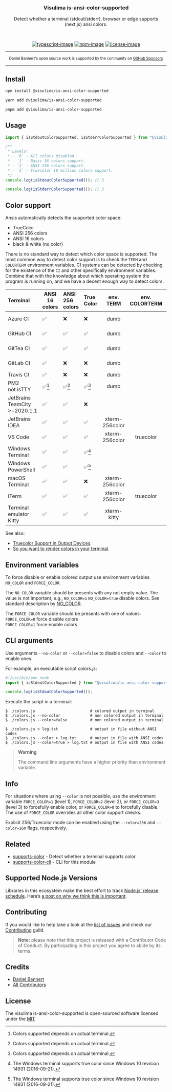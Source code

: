 <div align="center">
  <h3>Visulima is-ansi-color-supported</h3>
  <p>
  Detect whether a terminal (stdout/stderr), browser or edge supports (next.js) ansi colors.
  </p>
</div>

<br />

<div align="center">

[![typescript-image]][typescript-url] [![npm-image]][npm-url] [![license-image]][license-url]

</div>

---

<div align="center">
    <p>
        <sup>
            Daniel Bannert's open source work is supported by the community on <a href="https://github.com/sponsors/prisis">GitHub Sponsors</a>
        </sup>
    </p>
</div>

---

## Install

```sh
npm install @visulima/is-ansi-color-supported
```

```sh
yarn add @visulima/is-ansi-color-supported
```

```sh
pnpm add @visulima/is-ansi-color-supported
```

## Usage

```typescript
import { isStdoutColorSupported, isStderrColorSupported } from "@visulima/is-ansi-color-supported";

/**
 * Levels:
 * - `0` - All colors disabled.
 * - `1` - Basic 16 colors support.
 * - `2` - ANSI 256 colors support.
 * - `3` - Truecolor 16 million colors support.
 */
console.log(isStdoutColorSupported()); // 3

console.log(isStderrColorSupported()); // 3
```

## Color support

Ansis automatically detects the supported color space:

-   TrueColor
-   ANSI 256 colors
-   ANSI 16 colors
-   black & white (no color)

There is no standard way to detect which color space is supported.
The most common way to detect color support is to check the `TERM` and `COLORTERM` environment variables.
CI systems can be detected by checking for the existence of the `CI` and other specifically environment variables.
Combine that with the knowledge about which operating system the program is running on, and we have a decent enough way to detect colors.

| Terminal                         | ANSI 16<br>colors | ANSI 256<br>colors | True<br>Color |  env.<br>TERM  | env.<br>COLORTERM | Specifically ENV variables             |
| :------------------------------- | ----------------- | :----------------- | :------------ | :------------: | :---------------: | :------------------------------------- |
| Azure CI                         | ✅                | ❌                 | ❌            |      dumb      |                   | TF_BUILD<br>AGENT_NAME                 |
| GitHub CI                        | ✅                | ✅                 | ✅            |      dumb      |                   | CI<br>GITHUB_ACTIONS                   |
| GitTea CI                        | ✅                | ✅                 | ✅            |      dumb      |                   | CI<br>GITEA_ACTIONS                    |
| GitLab CI                        | ✅                | ❌                 | ❌            |      dumb      |                   | CI<br>GITLAB_CI                        |
| Travis CI                        | ✅                | ❌                 | ❌            |      dumb      |                   | TRAVIS                                 |
| PM2<br>not isTTY                 | ✅[^1]            | ✅[^1]             | ✅[^1]        |      dumb      |                   | PM2_HOME<br>pm_id                      |
| JetBrains TeamCity<br>>=2020.1.1 | ✅                | ✅                 | ❌            |                |                   | TEAMCITY_VERSION                       |
| JetBrains IDEA                   | ✅                | ✅                 | ✅            | xterm-256color |                   | TERMINAL_EMULATOR='JetBrains-JediTerm' |
| VS Code                          | ✅                | ✅                 | ✅            | xterm-256color |     truecolor     |                                        |
| Windows<br>Terminal              | ✅                | ✅                 | ✅[^2]        |                |                   |                                        |
| Windows<br>PowerShell            | ✅                | ✅                 | ✅[^2]        |                |                   |                                        |
| macOS Terminal                   | ✅                | ✅                 | ❌            | xterm-256color |                   |                                        |
| iTerm                            | ✅                | ✅                 | ✅            | xterm-256color |     truecolor     |                                        |
| Terminal emulator Kitty          | ✅                | ✅                 | ✅            |  xterm-kitty   |                   |                                        |

[^1]: Colors supported depends on actual terminal.

[^2]: The Windows terminal supports true color since Windows 10 revision 14931 (2016-09-21).

See also:

-   [Truecolor Support in Output Devices](https://github.com/termstandard/colors#truecolor-support-in-output-devices).
-   [So you want to render colors in your terminal](https://marvinh.dev/blog/terminal-colors/).

## Environment variables

To force disable or enable colored output use environment variables `NO_COLOR` and `FORCE_COLOR`.

The `NO_COLOR` variable should be presents with any not empty value.
The value is not important, e.g., `NO_COLOR=1` `NO_COLOR=true` disable colors.
See standard description by [NO_COLOR](https://no-color.org/).

The `FORCE_COLOR` variable should be presents with one of values:\
`FORCE_COLOR=0` force disable colors\
`FORCE_COLOR=1` force enable colors

## CLI arguments

Use arguments `--no-color` or `--color=false` to disable colors and `--color` to enable ones.

For example, an executable script _colors.js_:

```js
#!/usr/bin/env node
import { isStdoutColorSupported } from "@visulima/is-ansi-color-supported";

console.log(isStdoutColorSupported());
```

Execute the script in a terminal:

```
$ ./colors.js                        # colored output in terminal
$ ./colors.js --no-color             # non colored output in terminal
$ ./colors.js --color=false          # non colored output in terminal

$ ./colors.js > log.txt              # output in file without ANSI codes
$ ./colors.js --color > log.txt      # output in file with ANSI codes
$ ./colors.js --color=true > log.txt # output in file with ANSI codes
```

> **Warning**
>
> The command line arguments have a higher priority than environment variable.

## Info

For situations where using `--color` is not possible, use the environment variable `FORCE_COLOR=1` (level 1), `FORCE_COLOR=2` (level 2), or `FORCE_COLOR=3` (level 3) to forcefully enable color, or `FORCE_COLOR=0` to forcefully disable. The use of `FORCE_COLOR` overrides all other color support checks.

Explicit 256/Truecolor mode can be enabled using the `--color=256` and `--color=16m` flags, respectively.

## Related

-   [supports-color](https://github.com/chalk/supports-color) - Detect whether a terminal supports color
-   [supports-color-cli](https://github.com/chalk/supports-color-cli) - CLI for this module

## Supported Node.js Versions

Libraries in this ecosystem make the best effort to track [Node.js’ release schedule](https://github.com/nodejs/release#release-schedule).
Here’s [a post on why we think this is important](https://medium.com/the-node-js-collection/maintainers-should-consider-following-node-js-release-schedule-ab08ed4de71a).

## Contributing

If you would like to help take a look at the [list of issues](https://github.com/visulima/visulima/issues) and check our [Contributing](.github/CONTRIBUTING.md) guild.

> **Note:** please note that this project is released with a Contributor Code of Conduct. By participating in this project you agree to abide by its terms.

## Credits

-   [Daniel Bannert](https://github.com/prisis)
-   [All Contributors](https://github.com/visulima/visulima/graphs/contributors)

## License

The visulima is-ansi-color-supported is open-sourced software licensed under the [MIT][license-url]

[typescript-image]: https://img.shields.io/badge/Typescript-294E80.svg?style=for-the-badge&logo=typescript
[typescript-url]: "typescript"
[license-image]: https://img.shields.io/npm/l/@visulima/is-ansi-color-supported?color=blueviolet&style=for-the-badge
[license-url]: LICENSE.md "license"
[npm-image]: https://img.shields.io/npm/v/@visulima/is-ansi-color-supported/latest.svg?style=for-the-badge&logo=npm
[npm-url]: https://www.npmjs.com/package/@visulima/is-ansi-color-supported/v/latest "npm"
